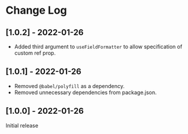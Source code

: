 # Change Log

## [1.0.2] - 2022-01-26

* Added third argument to `useFieldFormatter` to allow specification of custom ref prop.

## [1.0.1] - 2022-01-26

* Removed `@babel/polyfill` as a dependency.
* Removed unnecessary dependencies from package.json.

## [1.0.0] - 2022-01-26

Initial release